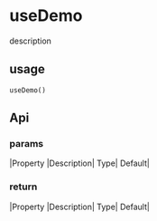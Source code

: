 # useDemo

description

## usage

```
useDemo()
```

## Api

### params

|Property	|Description|	Type|	Default|

### return

|Property	|Description|	Type|	Default|
